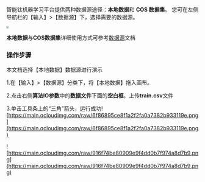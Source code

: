 智能钛机器学习平台提供两种数据源途径：**本地数据**和 **COS 数据集**。
您可在左侧导航栏的【输入】>【数据源】下，选择需要的数据源。

<img src="https://main.qcloudimg.com/raw/f278f8beba66d48d18c4df2886ea7731.png" style="zoom:40%">

**本地数据**与**COS数据集**详细使用方式可参考[数据源](/tione/操作指南/组件及算法说明/输入/数据源.md)文档

### 操作步骤

本文档选择【本地数据】数据源进行演示

1.在【输入】>【数据源】分类下，将【本地数据】拖入画布。

2.点击右侧**算法IO参数**中的**数据文件**下面的**空白框**，上传**train.csv**文件

3.单击工具条上的“三角”箭头，运行成功![https://main.qcloudimg.com/raw/6f86895ce8f1a2f2fa0a7382b933119e.png](https://main.qcloudimg.com/raw/6f86895ce8f1a2f2fa0a7382b933119e.png)

![https://main.qcloudimg.com/raw/916f74be80909e9f4dd0b7f974a8d7b9.png](https://main.qcloudimg.com/raw/916f74be80909e9f4dd0b7f974a8d7b9.png)
